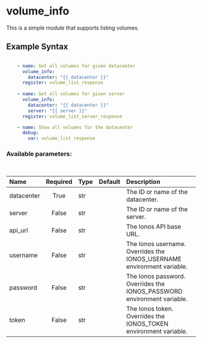 # volume_info

This is a simple module that supports listing volumes.

## Example Syntax


```yaml

    - name: Get all volumes for given datacenter
      volume_info:
        datacenter: "{{ datacenter }}"
      register: volume_list_response
      
    - name: Get all volumes for given server
      volume_info:
        datacenter: "{{ datacenter }}"
        server: "{{ server }}"
      register: volume_list_server_response

    - name: Show all volumes for the datacenter
      debug:
        var: volume_list_response

```
### Available parameters:
&nbsp;

| Name | Required | Type | Default | Description |
| :--- | :---: | :--- | :--- | :--- |
| datacenter | True | str |  | The ID or name of the datacenter. |
| server | False | str |  | The ID or name of the server. |
| api_url | False | str |  | The Ionos API base URL. |
| username | False | str |  | The Ionos username. Overrides the IONOS_USERNAME environment variable. |
| password | False | str |  | The Ionos password. Overrides the IONOS_PASSWORD environment variable. |
| token | False | str |  | The Ionos token. Overrides the IONOS_TOKEN environment variable. |

